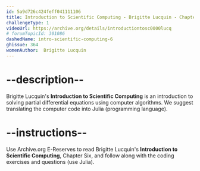 ```yaml
---
id: 5a9d726c424feff041111106
title: Introduction to Scientific Computing - Brigitte Lucquin - Chapter 6
challengeType: 1
videoUrl: https://archive.org/details/introductiontosc0000lucq
# forumTopicId: 301086
dashedName: intro-scientific-computing-6
ghissue: 364
womenAuthor:  Brigitte Lucquin
---
```


# --description--

Brigitte Lucquin's __Introduction to Scientific Computing__ is an introduction to solving partial differential equations using computer algorithms. We suggest translating the computer code into Julia (programming language).

# --instructions--

Use Archive.org E-Reserves to read Brigitte Lucquin's __Introduction to Scientific Computing__, Chapter Six, and follow along with the coding exercises and questions (use Julia). 